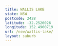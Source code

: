 ```yaml
---
title: WALLIS LAKE
state: NSW
postcode: 2428
latitude: -32.2526026
longitude: 152.4900719
url: /nsw/wallis-lake/
layout: suburb
---
```


